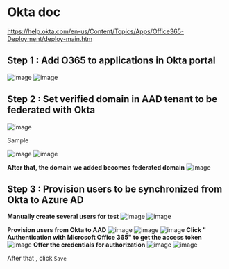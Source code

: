 # Okta doc
https://help.okta.com/en-us/Content/Topics/Apps/Office365-Deployment/deploy-main.htm

## Step 1 : Add O365 to applications in Okta portal 
![image](https://user-images.githubusercontent.com/96930989/210168916-9df3d5e1-e3c9-48e2-9015-2ca1b61b7d23.png)
![image](https://user-images.githubusercontent.com/96930989/210168959-fa55dcaa-48f0-4d13-9920-d7cf9bc4ba9c.png)

## Step 2 : Set verified domain in AAD tenant to be federated with Okta
![image](https://user-images.githubusercontent.com/96930989/210170841-d097a623-7c37-4518-8e38-08b9808f3b82.png)

Sample

![image](https://user-images.githubusercontent.com/96930989/210169086-808c8a17-e023-4689-b8df-31e2270eeca2.png)
![image](https://user-images.githubusercontent.com/96930989/210169105-03f1cb5a-a86d-48ad-824f-128e95e2417d.png)

**After that, the domain we added becomes federated domain**
![image](https://user-images.githubusercontent.com/96930989/210169122-750b6e16-5910-49bc-8d50-8d7edbb65c89.png)

## Step 3 : Provision users to be synchronized from Okta to Azure AD
**Manually create several users for test**
![image](https://user-images.githubusercontent.com/96930989/210169136-6df6de07-adaa-4bce-9846-e5036f2f7002.png)
![image](https://user-images.githubusercontent.com/96930989/210169148-ed8ddd6d-3e8e-407e-b07b-85c50940fce2.png)

**Provision users from Okta to AAD**
![image](https://user-images.githubusercontent.com/96930989/210169187-0110ad10-8b4f-4da3-beb9-75735406f7ea.png)
![image](https://user-images.githubusercontent.com/96930989/210169193-a5607af2-5e41-4c51-9b3e-90e792211455.png)
![image](https://user-images.githubusercontent.com/96930989/210169199-2d0a72f7-4660-4e8a-a939-cbfaeb82f181.png)
**Click " Authentication with Microsoft Office 365" to get the access token**
![image](https://user-images.githubusercontent.com/96930989/210169211-5e9a7858-03b3-41e2-8901-c87fd8ade386.png)
**Offer the credentials for authorization**
![image](https://user-images.githubusercontent.com/96930989/210169212-571fe63b-614d-42f6-91aa-841cb7e1bdb5.png)
![image](https://user-images.githubusercontent.com/96930989/210169224-d2b2fa26-6d64-40f1-8bbf-8ce9f15df05d.png)

After that , click `Save`

